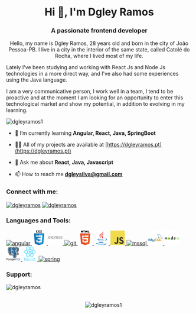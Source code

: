 <h1 align="center">Hi 👋, I'm Dgley Ramos</h1>
<h3 align="center">A passionate frontend developer</h3>
<p align="center">Hello, my name is Dgley Ramos, 28 years old and born in the city of João Pessoa-PB. I live in a city in the interior of the same state, called Catolé do Rocha, where I lived most of my life.

Lately I've been studying and working with React Js and Node Js technologies in a more direct way, and I've also had some experiences using the Java language.

I am a very communicative person, I work well in a team, I tend to be proactive and at the moment I am looking for an opportunity to enter this technological market and show my potential, in addition to evolving in my learning.</p>

<p align="left"> <img src="https://komarev.com/ghpvc/?username=dgleyramos1&label=Profile%20views&color=0e75b6&style=flat" alt="dgleyramos1" /> </p>

- 🌱 I’m currently learning **Angular, React, Java, SpringBoot**

- 👨‍💻 All of my projects are available at [https://dgleyramos.pt](https://dgleyramos.pt)

- 💬 Ask me about **React, Java, Javascript**

- 📫 How to reach me **dgleysilva@gmail.com**

<h3 align="left">Connect with me:</h3>
<p align="left">
<a href="https://linkedin.com/in/dgleyramos" target="blank"><img align="center" src="https://raw.githubusercontent.com/rahuldkjain/github-profile-readme-generator/master/src/images/icons/Social/linked-in-alt.svg" alt="dgleyramos" height="30" width="40" /></a>
<a href="https://instagram.com/dgleyramos" target="blank"><img align="center" src="https://raw.githubusercontent.com/rahuldkjain/github-profile-readme-generator/master/src/images/icons/Social/instagram.svg" alt="dgleyramos" height="30" width="40" /></a>
</p>

<h3 align="left">Languages and Tools:</h3>
<p align="left"> <a href="https://angular.io" target="_blank" rel="noreferrer"> <img src="https://angular.io/assets/images/logos/angular/angular.svg" alt="angular" width="40" height="40"/> </a> <a href="https://www.w3schools.com/css/" target="_blank" rel="noreferrer"> <img src="https://raw.githubusercontent.com/devicons/devicon/master/icons/css3/css3-original-wordmark.svg" alt="css3" width="40" height="40"/> </a> <a href="https://expressjs.com" target="_blank" rel="noreferrer"> <img src="https://raw.githubusercontent.com/devicons/devicon/master/icons/express/express-original-wordmark.svg" alt="express" width="40" height="40"/> </a> <a href="https://git-scm.com/" target="_blank" rel="noreferrer"> <img src="https://www.vectorlogo.zone/logos/git-scm/git-scm-icon.svg" alt="git" width="40" height="40"/> </a> <a href="https://www.w3.org/html/" target="_blank" rel="noreferrer"> <img src="https://raw.githubusercontent.com/devicons/devicon/master/icons/html5/html5-original-wordmark.svg" alt="html5" width="40" height="40"/> </a> <a href="https://www.java.com" target="_blank" rel="noreferrer"> <img src="https://raw.githubusercontent.com/devicons/devicon/master/icons/java/java-original.svg" alt="java" width="40" height="40"/> </a> <a href="https://developer.mozilla.org/en-US/docs/Web/JavaScript" target="_blank" rel="noreferrer"> <img src="https://raw.githubusercontent.com/devicons/devicon/master/icons/javascript/javascript-original.svg" alt="javascript" width="40" height="40"/> </a> <a href="https://www.microsoft.com/en-us/sql-server" target="_blank" rel="noreferrer"> <img src="https://www.svgrepo.com/show/303229/microsoft-sql-server-logo.svg" alt="mssql" width="40" height="40"/> </a> <a href="https://www.mysql.com/" target="_blank" rel="noreferrer"> <img src="https://raw.githubusercontent.com/devicons/devicon/master/icons/mysql/mysql-original-wordmark.svg" alt="mysql" width="40" height="40"/> </a> <a href="https://nodejs.org" target="_blank" rel="noreferrer"> <img src="https://raw.githubusercontent.com/devicons/devicon/master/icons/nodejs/nodejs-original-wordmark.svg" alt="nodejs" width="40" height="40"/> </a> <a href="https://www.postgresql.org" target="_blank" rel="noreferrer"> <img src="https://raw.githubusercontent.com/devicons/devicon/master/icons/postgresql/postgresql-original-wordmark.svg" alt="postgresql" width="40" height="40"/> </a> <a href="https://reactjs.org/" target="_blank" rel="noreferrer"> <img src="https://raw.githubusercontent.com/devicons/devicon/master/icons/react/react-original-wordmark.svg" alt="react" width="40" height="40"/> </a> <a href="https://spring.io/" target="_blank" rel="noreferrer"> <img src="https://www.vectorlogo.zone/logos/springio/springio-icon.svg" alt="spring" width="40" height="40"/> </a> </p>

<h3 align="left">Support:</h3>
<p><a href="https://www.buymeacoffee.com/dgleyramos"> <img align="left" src="https://cdn.buymeacoffee.com/buttons/v2/default-yellow.png" height="50" width="210" alt="dgleyramos" /></a></p><br><br>

<p>&nbsp;<img src="https://github-readme-stats.vercel.app/api?username=dgleyramos1&show_icons=true&locale=en&theme=dark" alt="dgleyramos1" /></p>
